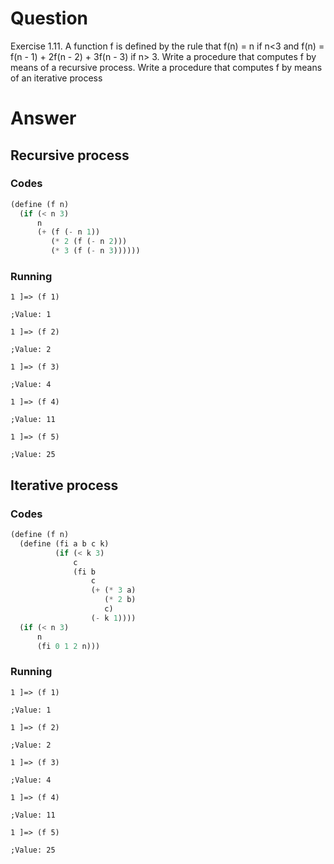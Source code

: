 # Question
Exercise 1.11.  A function f is defined by the rule that f(n) = n if n<3 and f(n) = f(n - 1) + 2f(n - 2) + 3f(n - 3) if n> 3. Write a procedure that computes f by means of a recursive process. Write a procedure that computes f by means of an iterative process

# Answer
## Recursive process
### Codes
```scheme
(define (f n)
  (if (< n 3)
      n
      (+ (f (- n 1))
         (* 2 (f (- n 2)))
         (* 3 (f (- n 3))))))
```
### Running 
```
1 ]=> (f 1)

;Value: 1

1 ]=> (f 2)

;Value: 2

1 ]=> (f 3)

;Value: 4

1 ]=> (f 4)

;Value: 11

1 ]=> (f 5)

;Value: 25
```

## Iterative process
### Codes
```scheme
(define (f n)
  (define (fi a b c k)
          (if (< k 3)
              c
              (fi b
                  c
                  (+ (* 3 a)
                     (* 2 b)
                     c)
                  (- k 1))))
  (if (< n 3)
      n
      (fi 0 1 2 n)))
```

### Running 
```
1 ]=> (f 1)

;Value: 1

1 ]=> (f 2)

;Value: 2

1 ]=> (f 3)

;Value: 4

1 ]=> (f 4)

;Value: 11

1 ]=> (f 5)

;Value: 25
```
